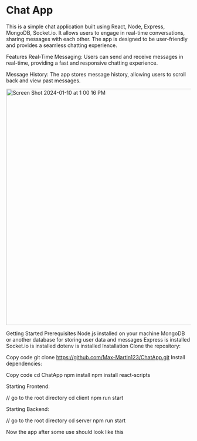 # Chat App

This is a simple chat application built using React, Node, Express, MongoDB, Socket.io. It allows users to engage in real-time conversations, sharing messages with each other. The app is designed to be user-friendly and provides a seamless chatting experience.

Features
Real-Time Messaging: Users can send and receive messages in real-time, providing a fast and responsive chatting experience.

Message History: The app stores message history, allowing users to scroll back and view past messages.
<div style="display: flex; justify-content: center; align-items: center;">
  <img width="643" alt="Screen Shot 2024-01-10 at 1 00 16 PM" src="https://github.com/Max-Martin123/ChatApp/assets/56135027/9d0f6331-37ab-4360-a7da-7fe96230a5fa">
</div>


Getting Started
Prerequisites
Node.js installed on your machine
MongoDB or another database for storing user data and messages
Express is installed
Socket.io is installed
dotenv is installed
Installation
Clone the repository:


Copy code
git clone https://github.com/Max-Martin123/ChatApp.git
Install dependencies:


Copy code
cd ChatApp
npm install
npm install react-scripts

Starting Frontend:

// go to the root directory
cd client
npm run start

Starting Backend:

// go to the root directory
cd server
npm run start

Now the app after some use should look like this
